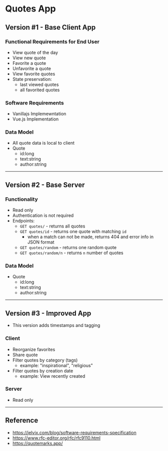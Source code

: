 # Quotes App

## Version #1 - Base Client App

### Functional Requirements for End User
  - View quote of the day
  - View new quote
  - Favorite a quote
  - Unfavorite a quote
  - View favorite quotes
  - State preservation:
    - last viewed quotes
    - all favorited quotes

### Software Requirements
- Vanillajs Implemewntation
- Vue.js Implementation

### Data Model
- All quote data is local to client
- Quote
  - id:long
  - text:string
  - author:string
 
---

## Version #2 - Base Server 

### Functionality
- Read only
- Authentication is not required
- Endpoints:
  - `GET quotes/` - returns all quotes
  - `GET quotes/id` - returns one quote with matching `id`
    - when a match can not be made, returns 404 and error info in JSON format
  - `GET quotes/random` - returns one random quote
  - `GET quotes/random/n` - returns `n` number of quotes

### Data Model
- Quote
  - id:long
  - text:string
  - author:string


---

## Version #3 - Improved App
- This version adds timestamps and tagging

### Client
- Reorganize favorites
- Share quote
- Filter quotes by category (tags)
  - example: "inspirational", "religious"
- Filter quotes by creation date
  - example: View recently created

### Server
- Read only


---

## Reference
- https://jelvix.com/blog/software-requirements-specification
- https://www.rfc-editor.org/rfc/rfc9110.html
- https://quotemarks.app/
